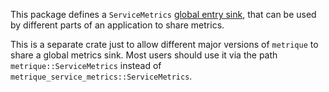 This package defines a `ServiceMetrics` [global entry sink], that can be used by different parts of an application to share metrics.

This is a separate crate just to allow different major versions of `metrique` to share a global metrics sink. Most users should use it via the path `metrique::ServiceMetrics` instead of `metrique_service_metrics::ServiceMetrics`.

[global entry sink]: https://docs.rs/metrique-writer/latest/metrique_writer/sink/macro.global_entry_sink.html
